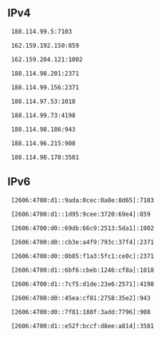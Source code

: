 ## IPv4
```
 188.114.99.5:7103
```
```
 162.159.192.150:859
```
```
 162.159.204.121:1002
```
```
 188.114.98.201:2371
```
```
 188.114.99.156:2371
```
```
 188.114.97.53:1018
```
```
 188.114.99.73:4198
```
```
 188.114.98.186:943
```
```
 188.114.96.215:908
```
```
 188.114.98.178:3581
```

## IPv6
```
 [2606:4700:d1::9ada:0cec:0a8e:8d65]:7103
```
```
 [2606:4700:d1::1d95:9cee:3720:69e4]:859
```
```
 [2606:4700:d0::69db:66c9:2513:5da1]:1002
```
```
 [2606:4700:d0::cb3e:a4f9:793c:37f4]:2371
```
```
 [2606:4700:d0::0b85:f1a3:5fc1:ce0c]:2371
```
```
 [2606:4700:d1::6bf6:cbeb:1246:cf8a]:1018
```
```
 [2606:4700:d1::7cf5:d1de:23e6:2571]:4198
```
```
 [2606:4700:d0::45ea:cf81:2758:35e2]:943
```
```
 [2606:4700:d0::7f81:188f:3add:7796]:908
```
```
 [2606:4700:d1::e52f:bccf:d8ee:a814]:3581
```
